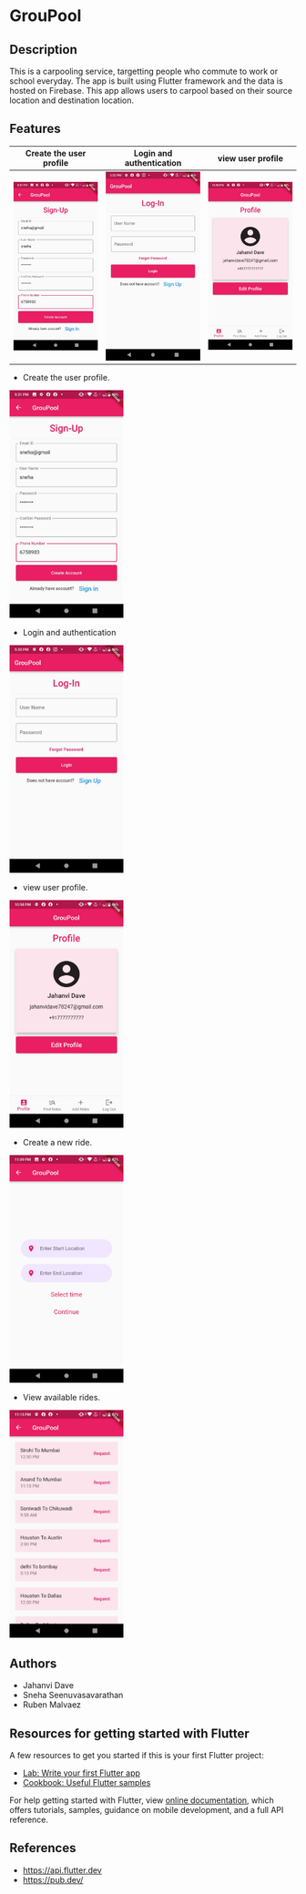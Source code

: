 # GrouPool

## Description

This is a carpooling service, targetting people who commute to work or school everyday. The app is built using Flutter framework and the data is hosted on Firebase. This app allows users to carpool based on their source location and destination location. 

## Features

| Create the user profile                                                                                                           | Login and authentication                                                                                                          | view user profile                                                                                                          |
|---------------------------------------------------------------------------------------------------------------------------|----------------------------------------------------------------------------------------------------------------------|----------------------------------------------------------------------------------------------------------------------|
| <img src="images/signup.jpeg" width="200"> | <img src="images/login.jpeg" width="200"> | <img src="images/profile.jpeg" width="200">  |


* Create the user profile.
<img src="images/signup.jpeg" width="200">

* Login and authentication
<img src="images/login.jpeg" width="200">

* view user profile.
<img src="images/profile.jpeg" width="200">

* Create a new ride.
<img src="images/addRide.jpeg" width="200">

* View available rides.
<img src="images/findRide.jpeg" width="200">

## Authors

* Jahanvi Dave 
* Sneha Seenuvasavarathan
* Ruben Malvaez

## Resources for getting started with Flutter

A few resources to get you started if this is your first Flutter project:

- [Lab: Write your first Flutter app](https://flutter.dev/docs/get-started/codelab)
- [Cookbook: Useful Flutter samples](https://flutter.dev/docs/cookbook)

For help getting started with Flutter, view
[online documentation](https://flutter.dev/docs), which offers tutorials,
samples, guidance on mobile development, and a full API reference.

## References

* https://api.flutter.dev
* https://pub.dev/